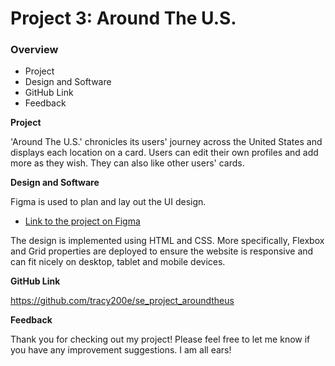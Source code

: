 # Project 3: Around The U.S.

### Overview  

* Project
* Design and Software
* GitHub Link
* Feedback
  
**Project**
  
'Around The U.S.' chronicles its users' journey across the United States and displays each location on a card. Users can edit their own profiles and add more as they wish. They can also like other users' cards.
  
**Design and Software**  

Figma is used to plan and lay out the UI design. 
* [Link to the project on Figma](https://www.figma.com/file/ii4xxsJ0ghevUOcssTlHZv/Sprint-3%3A-Around-the-US?node-id=0%3A1) 

The design is implemented using HTML and CSS. More specifically, Flexbox and Grid properties are deployed to ensure the website is responsive and can fit nicely on desktop, tablet and mobile devices.
 
**GitHub Link**  
  
https://github.com/tracy200e/se_project_aroundtheus

**Feedback**

Thank you for checking out my project! Please feel free to let me know if you have any improvement suggestions. I am all ears!